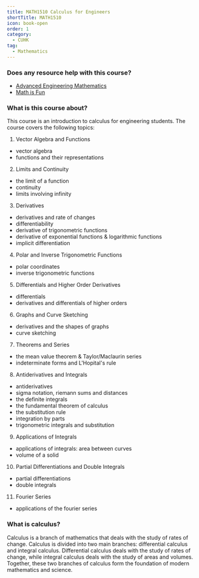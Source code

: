 ```yaml
---
title: MATH1510 Calculus for Engineers
shortTitle: MATH1510
icon: book-open
order: 1
category:
  - CUHK
tag:
  - Mathematics
---
```


### Does any resource help with this course?

- [Advanced Engineering Mathematics](https://wp.kntu.ac.ir/dfard/ebook/em/Advanced%20Engineering%20Mathematics%2010th%20Edition.pdf)
- [Math is Fun](https://www.mathsisfun.com/)

### What is this course about?

This course is an introduction to calculus for engineering students. The course covers the following topics:
  
1. Vector Algebra and Functions

- vector algebra
- functions and their representations

2. Limits and Continuity

- the limit of a function
- continuity
- limits involving infinity

3. Derivatives

- derivatives and rate of changes
- differentiability
- derivative of trigonometric functions
- derivative of exponential functions & logarithmic functions
- implicit differentiation

4. Polar and Inverse Trigonometric Functions

- polar coordinates
- inverse trigonometric functions

5. Differentials and Higher Order Derivatives

- differentials
- derivatives and differentials of higher orders

6. Graphs and Curve Sketching

- derivatives and the shapes of graphs
- curve sketching

7. Theorems and Series

- the mean value theorem & Taylor/Maclaurin series
- indeterminate forms and L'Hopital's rule

8. Antiderivatives and Integrals

- antiderivatives
- sigma notation, riemann sums and distances
- the definite integrals
- the fundamental theorem of calculus
- the substitution rule
- integration by parts
- trigonometric integrals and substitution

9. Applications of Integrals

- applications of integrals: area between curves
- volume of a solid

10. Partial Differentiations and Double Integrals

- partial differentiations
- double integrals

11. Fourier Series

- applications of the fourier series

### What is calculus?

Calculus is a branch of mathematics that deals with the study of rates of change. Calculus is divided into two main branches: differential calculus and integral calculus. Differential calculus deals with the study of rates of change, while integral calculus deals with the study of areas and volumes. Together, these two branches of calculus form the foundation of modern mathematics and science.
